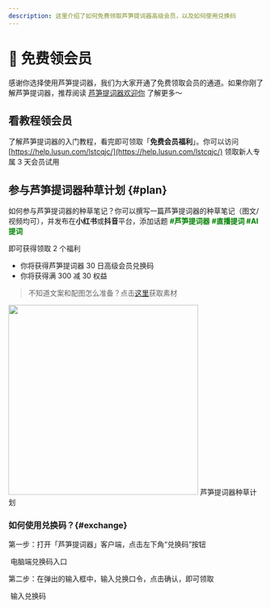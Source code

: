 ```yaml
---
description: 这里介绍了如何免费领取芦笋提词器高级会员，以及如何使用兑换码
---
```


# 🥳 免费领会员

感谢你选择使用芦笋提词器，我们为大家开通了免费领取会员的通道。如果你刚了解芦笋提词器，推荐阅读 [芦笋提词器欢迎你](/) 了解更多～

## 看教程领会员

了解芦笋提词器的入门教程，看完即可领取「**免费会员福利**」。你可以访问 [https://help.lusun.com/lstcqjc/](https://help.lusun.com/lstcqjc/) 领取新人专属 3 天会员试用

[//]: # (## 邀请好友得会员 {#invite})

[//]: # ()
[//]: # (参与芦笋提词器的邀请活动，你将获得对应的会员奖励。你可以访问 [https://tcq.lusun.com/invite]&#40;https://tcq.lusun.com/invite&#41; 将生成自己的邀请链接/海报，Ta 人通过你的专属链接注册成功后，你将获得对应的会员奖励，同时 Ta 也将获赠 15 天会员)

## 参与芦笋提词器种草计划 {#plan}

如何参与芦笋提词器的种草笔记？你可以撰写一篇芦笋提词器的种草笔记（图文/视频均可），并发布在**小红书**或**抖音**平台，添加话题 <span style="color:green;"> **#芦笋提词器**</span> <span style="color:green;">**#直播提词 #AI 提词​**</span>

即可获得领取 2 个福利

* 你将获得芦笋提词器 30 日高级会员兑换码
* 你将获得满 300 减 30 权益

> 不知道文案和配图怎么准备？点击[这里](materials.md)获取素材

<ImgCenter><img src="/assets/duozhongcao.png" alt="" width="375"></ImgCenter>
<ImgDesc>芦笋提词器种草计划</ImgDesc>

### 如何使用兑换码？{#exchange}

第一步：打开「芦笋提词器」客户端，点击左下角“兑换码”按钮

<ImgCenter><img src="/assets/duihuama1.png" alt=""></ImgCenter>
<ImgDesc>电脑端兑换码入口</ImgDesc>

第二步：在弹出的输入框中，输入兑换口令，点击确认，即可领取

<ImgCenter><img src="/assets/duihuanma2.png" alt=""></ImgCenter>
<ImgDesc>输入兑换码</ImgDesc>
